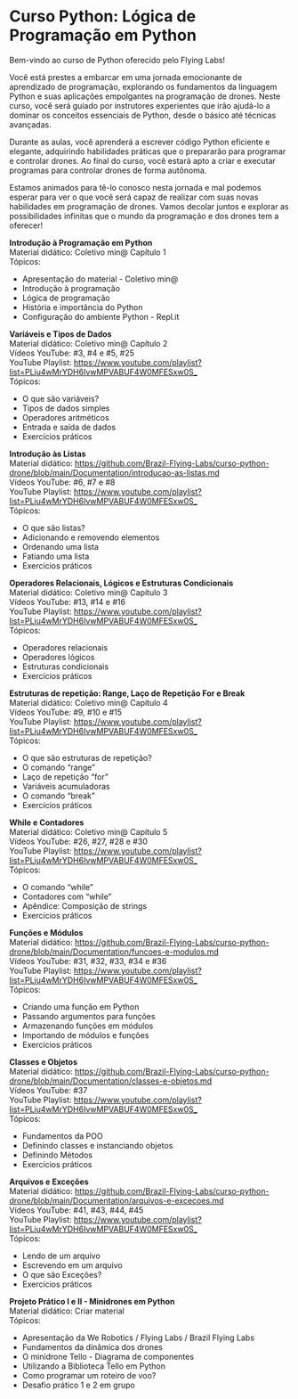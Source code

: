 # Curso Python: Lógica de Programação em Python

Bem-vindo ao curso de Python oferecido pelo Flying Labs!

Você está prestes a embarcar em uma jornada emocionante de aprendizado de programação, explorando os fundamentos da linguagem Python e suas aplicações empolgantes na programação de drones. Neste curso, você será guiado por instrutores experientes que irão ajudá-lo a dominar os conceitos essenciais de Python, desde o básico até técnicas avançadas.

Durante as aulas, você aprenderá a escrever código Python eficiente e elegante, adquirindo habilidades práticas que o prepararão para programar e controlar drones. Ao final do curso, você estará apto a criar e executar programas para controlar drones de forma autônoma.

Estamos animados para tê-lo conosco nesta jornada e mal podemos esperar para ver o que você será capaz de realizar com suas novas habilidades em programação de drones. Vamos decolar juntos e explorar as possibilidades infinitas que o mundo da programação e dos drones tem a oferecer!

**Introdução à Programação em Python**  
Material didático: Coletivo min@ Capítulo 1  
Tópicos:
- Apresentação do material - Coletivo min@
- Introdução à programação
- Lógica de programação
- História e importância do Python
- Configuração do ambiente Python - Repl.it

**Variáveis e Tipos de Dados**  
Material didático: Coletivo min@ Capítulo 2  
Vídeos YouTube: #3, #4 e #5, #25  
YouTube Playlist: <https://www.youtube.com/playlist?list=PLiu4wMrYDH6IvwMPVABUF4W0MFESxw0S_>  
Tópicos:
- O que são variáveis?
- Tipos de dados simples
- Operadores aritméticos
- Entrada e saída de dados
- Exercícios práticos  

**Introdução às Listas**  
Material didático: <https://github.com/Brazil-Flying-Labs/curso-python-drone/blob/main/Documentation/introducao-as-listas.md>  
Vídeos YouTube: #6, #7 e #8  
YouTube Playlist: <https://www.youtube.com/playlist?list=PLiu4wMrYDH6IvwMPVABUF4W0MFESxw0S_>  
Tópicos:
- O que são listas?
- Adicionando e removendo elementos
- Ordenando uma lista
- Fatiando uma lista
- Exercícios práticos  

**Operadores Relacionais, Lógicos e Estruturas Condicionais**  
Material didático: Coletivo min@ Capítulo 3  
Vídeos YouTube: #13, #14 e #16  
YouTube Playlist: <https://www.youtube.com/playlist?list=PLiu4wMrYDH6IvwMPVABUF4W0MFESxw0S_>  
Tópicos:
- Operadores relacionais
- Operadores lógicos
- Estruturas condicionais
- Exercícios práticos  

**Estruturas de repetição: Range, Laço de Repetição For e Break**  
Material didático: Coletivo min@ Capítulo 4  
Vídeos YouTube: #9, #10 e #15  
YouTube Playlist: <https://www.youtube.com/playlist?list=PLiu4wMrYDH6IvwMPVABUF4W0MFESxw0S_>  
Tópicos:  
- O que são estruturas de repetição? 
- O comando “range”
- Laço de repetição “for”
- Variáveis acumuladoras
- O comando “break”
- Exercícios práticos  

**While e Contadores**  
Material didático: Coletivo min@ Capítulo 5  
Vídeos YouTube: #26, #27, #28 e #30  
YouTube Playlist: <https://www.youtube.com/playlist?list=PLiu4wMrYDH6IvwMPVABUF4W0MFESxw0S_>  
Tópicos:  
- O comando “while”
- Contadores com “while”
- Apêndice: Composição de strings
- Exercícios práticos  

**Funções e Módulos**  
Material didático: <https://github.com/Brazil-Flying-Labs/curso-python-drone/blob/main/Documentation/funcoes-e-modulos.md>  
Vídeos YouTube: #31, #32, #33, #34 e #36  
YouTube Playlist: <https://www.youtube.com/playlist?list=PLiu4wMrYDH6IvwMPVABUF4W0MFESxw0S_>  
Tópicos:  
- Criando uma função em Python
- Passando argumentos para funções
- Armazenando funções em módulos
- Importando de módulos e funções
- Exercícios práticos  

**Classes e Objetos**  
Material didático: <https://github.com/Brazil-Flying-Labs/curso-python-drone/blob/main/Documentation/classes-e-objetos.md>  
Vídeos YouTube: #37  
YouTube Playlist: <https://www.youtube.com/playlist?list=PLiu4wMrYDH6IvwMPVABUF4W0MFESxw0S_>  
Tópicos:  
- Fundamentos da POO
- Definindo classes e instanciando objetos
- Definindo Métodos
- Exercícios práticos  

**Arquivos e Exceções**  
Material didático: <https://github.com/Brazil-Flying-Labs/curso-python-drone/blob/main/Documentation/arquivos-e-excecoes.md>  
Vídeos YouTube: #41, #43, #44, #45  
YouTube Playlist: <https://www.youtube.com/playlist?list=PLiu4wMrYDH6IvwMPVABUF4W0MFESxw0S_>  
Tópicos:  
- Lendo de um arquivo
- Escrevendo em um arquivo
- O que são Exceções?
- Exercícios práticos  

**Projeto Prático I e II - Minidrones em Python**  
Material didático: Criar material  
Tópicos:  
- Apresentação da We Robotics / Flying Labs / Brazil Flying Labs
- Fundamentos da dinâmica dos drones
- O minidrone Tello - Diagrama de componentes
- Utilizando a Biblioteca Tello em Python
- Como programar um roteiro de voo?
- Desafio prático 1 e 2 em grupo  
